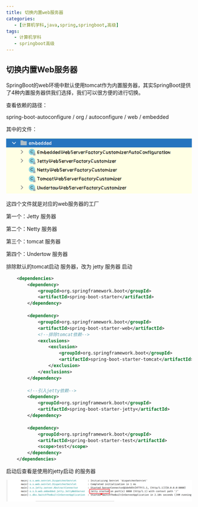 ```yaml
---
title: 切换内置web服务器
categories:
   - [计算机学科,java,spring,springboot,高级]
tags:
   - 计算机学科
   - springboot高级
---
```


## 切换内置Web服务器

SpringBoot的web环境中默认使用tomcat作为内置服务器，其实SpringBoot提供了4种内置服务器供我们选择，我们可以很方便的进行切换。

查看依赖的路径：

spring-boot-autoconfigure / org / autoconfigure / web / embedded 

其中的文件：

![image-20230910212613275](https://raw.githubusercontent.com/PigPigLetsGo/imeages/master/202309102126343.png)

这四个文件就是对应的web服务器的工厂

第一个：Jetty 服务器

第二个：Netty 服务器

第三个：tomcat 服务器

第四个：Undertow 服务器

排除默认的tomcat启动 服务器，改为 jetty 服务器 启动

```xml
    <dependencies>
        <dependency>
            <groupId>org.springframework.boot</groupId>
            <artifactId>spring-boot-starter</artifactId>
        </dependency>

        <dependency>
            <groupId>org.springframework.boot</groupId>
            <artifactId>spring-boot-starter-web</artifactId>
            <!--排除tomcat依赖-->
            <exclusions>
                <exclusion>
                    <groupId>org.springframework.boot</groupId>
                    <artifactId>spring-boot-starter-tomcat</artifactId>
                </exclusion>
            </exclusions>
        </dependency>

        <!--引入jetty依赖-->
        <dependency>
            <groupId>org.springframework.boot</groupId>
            <artifactId>spring-boot-starter-jetty</artifactId>
        </dependency>

        <dependency>
            <groupId>org.springframework.boot</groupId>
            <artifactId>spring-boot-starter-test</artifactId>
            <scope>test</scope>
        </dependency>
    </dependencies>
```

启动后查看是使用的jetty启动 的服务器

![image-20230910214302727](https://raw.githubusercontent.com/PigPigLetsGo/imeages/master/202309102143226.png)
